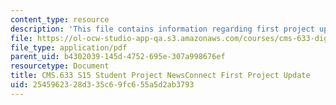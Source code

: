 ```yaml
---
content_type: resource
description: 'This file contains information regarding first project update. '
file: https://ol-ocw-studio-app-qa.s3.amazonaws.com/courses/cms-633-digital-humanities-spring-2015/2545962328d335c69fc655a5d2ab3793_MITCMS_633S15_FirstUpdate.pdf
file_type: application/pdf
parent_uid: b4302039-145d-4752-695e-307a998676ef
resourcetype: Document
title: CMS.633 S15 Student Project NewsConnect First Project Update
uid: 25459623-28d3-35c6-9fc6-55a5d2ab3793
---
```


